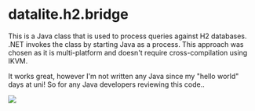 # datalite.h2.bridge

This is a Java class that is used to process queries against H2 databases. .NET invokes the class by starting Java as a process. This approach was chosen as it is multi-platform and doesn't require cross-compilation using IKVM.

It works great, however I'm not written any Java since my "hello world" days at uni! So for any Java developers reviewing this code..

![](C:\Users\chris.wood\Source\Repos\Datalite\src\datalite.h2.bridge\forgiveme.gif)